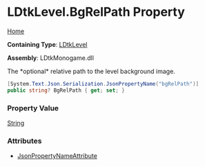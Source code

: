 # LDtkLevel\.BgRelPath Property

[Home](../../../README.md)

**Containing Type**: [LDtkLevel](../README.md)

**Assembly**: LDtkMonogame\.dll

  
 The \*optional\* relative path to the level background image\. 

```csharp
[System.Text.Json.Serialization.JsonPropertyName("bgRelPath")]
public string? BgRelPath { get; set; }
```

### Property Value

[String](https://docs.microsoft.com/en-us/dotnet/api/system.string)

### Attributes

* [JsonPropertyNameAttribute](https://docs.microsoft.com/en-us/dotnet/api/system.text.json.serialization.jsonpropertynameattribute)

